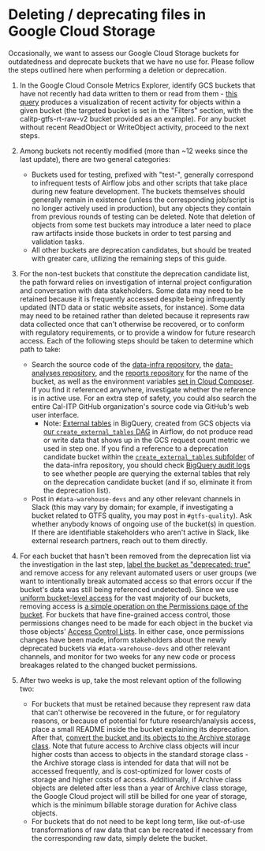 # Deleting / deprecating files in Google Cloud Storage

Occasionally, we want to assess our Google Cloud Storage buckets for outdatedness and deprecate buckets that we have no use for. Please follow the steps outlined here when performing a deletion or deprecation.

1. In the Google Cloud Console Metrics Explorer, identify GCS buckets that have not recently had data written to them or read from them - [this query](https://console.cloud.google.com/monitoring/metrics-explorer;duration=P84D?pageState=%7B%22domainObjectDeprecationId%22:%22D20E3E2D-1786-4C36-988D-09C4EB19587E%22,%22title%22:%22Untitled%22,%22xyChart%22:%7B%22constantLines%22:%5B%5D,%22dataSets%22:%5B%7B%22plotType%22:%22LINE%22,%22targetAxis%22:%22Y1%22,%22timeSeriesFilter%22:%7B%22aggregations%22:%5B%7B%22crossSeriesReducer%22:%22REDUCE_SUM%22,%22groupByFields%22:%5B%22metric.label.%5C%22method%5C%22%22,%22resource.label.%5C%22bucket_name%5C%22%22%5D,%22perSeriesAligner%22:%22ALIGN_RATE%22%7D%5D,%22apiSource%22:%22DEFAULT_CLOUD%22,%22crossSeriesReducer%22:%22REDUCE_SUM%22,%22filter%22:%22metric.type%3D%5C%22storage.googleapis.com%2Fapi%2Frequest_count%5C%22%20resource.type%3D%5C%22gcs_bucket%5C%22%20resource.label.%5C%22bucket_name%5C%22%3D%5C%22calitp-gtfs-rt-raw-v2%5C%22%22,%22groupByFields%22:%5B%22metric.label.%5C%22method%5C%22%22,%22resource.label.%5C%22bucket_name%5C%22%22%5D,%22minAlignmentPeriod%22:%2260s%22,%22perSeriesAligner%22:%22ALIGN_RATE%22%7D%7D%5D,%22options%22:%7B%22mode%22:%22COLOR%22%7D,%22y1Axis%22:%7B%22label%22:%22%22,%22scale%22:%22LINEAR%22%7D%7D%7D&project=cal-itp-data-infra) produces a visualization of recent activity for objects within a given bucket (the targeted bucket is set in the "Filters" section, with the calitp-gtfs-rt-raw-v2 bucket provided as an example). For any bucket without recent ReadObject or WriteObject activity, proceed to the next steps.

2. Among buckets not recently modified (more than ~12 weeks since the last update), there are two general categories:

   - Buckets used for testing, prefixed with "test-", generally correspond to infrequent tests of Airflow jobs and other scripts that take place during new feature development. The buckets themselves should generally remain in existence (unless the corresponding job/script is no longer actively used in production), but any objects they contain from previous rounds of testing can be deleted. Note that deletion of objects from some test buckets may introduce a later need to place raw artifacts inside those buckets in order to test parsing and validation tasks.
   - All other buckets are deprecation candidates, but should be treated with greater care, utilizing the remaining steps of this guide.

3. For the non-test buckets that constitute the deprecation candidate list, the path forward relies on investigation of internal project configuration and conversation with data stakeholders. Some data may need to be retained because it is frequently accessed despite being infrequently updated (NTD data or static website assets, for instance). Some data may need to be retained rather than deleted because it represents raw data collected once that can't otherwise be recovered, or to conform with regulatory requirements, or to provide a window for future research access. Each of the following steps should be taken to determine which path to take:

   - Search the source code of the [data-infra repository](https://github.com/cal-itp/data-infra), the [data-analyses repository](https://github.com/cal-itp/data-analyses), and the [reports repository](https://github.com/cal-itp/reports) for the name of the bucket, as well as the environment variables [set in Cloud Composer](https://console.cloud.google/composer/environments/detail/us-west2/calitp-composer/variables?project=cal-itp-data-infra). If you find it referenced anywhere, investigate whether the reference is in active use. For an extra step of safety, you could also search the entire Cal-ITP GitHub organization's source code via GitHub's web user interface.
     - Note: [External tables](https://cloud.google.com/bigquery/docs/external-tables) in BigQuery, created from GCS objects via [our `create_external_tables` DAG](https://b15efed84aa34881b71da3b8fa87acd6-dot-us-west2.composer.googleusercontent.com/dags/create_external_tables/grid) in Airflow, do not produce read or write data that shows up in the GCS request count metric we used in step one. If you find a reference to a deprecation candidate bucket within the [`create_external_tables` subfolder](https://github.com/cal-itp/data-infra/tree/main/airflow/dags/create_external_tables) of the data-infra repository, you should check [BigQuery audit logs](https://cloud.google.com/bigquery/docs/reference/auditlogs/#data_access_data_access) to see whether people are querying the external tables that rely on the deprecation candidate bucket (and if so, eliminate it from the deprecation list).
   - Post in `#data-warehouse-devs` and any other relevant channels in Slack (this may vary by domain; for example, if investigating a bucket related to GTFS quality, you may post in `#gtfs-quality`). Ask whether anybody knows of ongoing use of the bucket(s) in question. If there are identifiable stakeholders who aren't active in Slack, like external research partners, reach out to them directly.

4. For each bucket that hasn't been removed from the deprecation list via the investigation in the last step, [label the bucket as "deprecated: true"](https://cloud.google.com/storage/docs/using-bucket-labels) and remove access for any relevant automated users or user groups (we want to intentionally break automated access so that errors occur if the bucket's data was still being referenced undetected). Since we use [uniform bucket-level access](https://cloud.google.com/storage/docs/uniform-bucket-level-access) for the vast majority of our buckets, removing access is [a simple operation on the Permissions page of the bucket](https://cloud.google.com/storage/docs/access-control/using-iam-permissions#bucket-remove). For buckets that have fine-grained access control, those permissions changes need to be made for each object in the bucket via those objects' [Access Control Lists](https://cloud.google.com/storage/docs/access-control/lists). In either case, once permissions changes have been made, inform stakeholders about the newly deprecated buckets via `#data-warehouse-devs` and other relevant channels, and monitor for two weeks for any new code or process breakages related to the changed bucket permissions.

5. After two weeks is up, take the most relevant option of the following two:

   - For buckets that must be retained because they represent raw data that can't otherwise be recovered in the future, or for regulatory reasons, or because of potential for future research/analysis access, place a small README inside the bucket explaining its deprecation. After that, [convert the bucket and its objects to the Archive storage class](https://cloud.google.com/storage/docs/changing-storage-classes). Note that future access to Archive class objects will incur higher costs than access to objects in the standard storage class - the Archive storage class is intended for data that will not be accessed frequently, and is cost-optimized for lower costs of storage and higher costs of access. Additionally, if Archive class objects are deleted after less than a year of Archive class storage, the Google Cloud project will still be billed for one year of storage, which is the minimum billable storage duration for Achive class objects.
   - For buckets that do not need to be kept long term, like out-of-use transformations of raw data that can be recreated if necessary from the corresponding raw data, simply delete the bucket.
